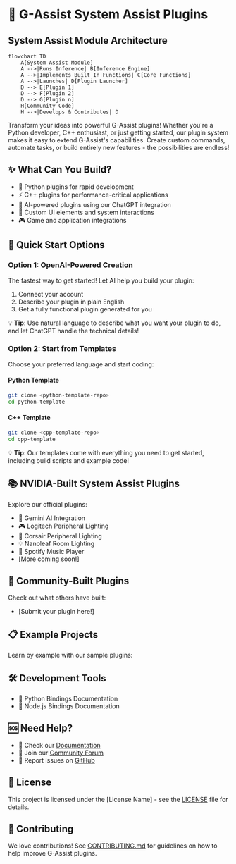 # 🚀 G-Assist System Assist Plugins

## System Assist Module Architecture

```mermaid
flowchart TD
    A[System Assist Module]
    A -->|Runs Inference| B[Inference Engine]
    A -->|Implements Built In Functions| C[Core Functions]
    A -->|Launches| D[Plugin Launcher]
    D --> E[Plugin 1]
    D --> F[Plugin 2]
    D --> G[Plugin n]
    H[Community Code]
    H -->|Develops & Contributes| D
```
Transform your ideas into powerful G-Assist plugins! Whether you're a Python developer, C++ enthusiast, or just getting started, our plugin system makes it easy to extend G-Assist's capabilities. Create custom commands, automate tasks, or build entirely new features - the possibilities are endless!

## ✨ What Can You Build?
- 🐍 Python plugins for rapid development
- ⚡ C++ plugins for performance-critical applications
- 🤖 AI-powered plugins using our ChatGPT integration
- 🔌 Custom UI elements and system interactions
- 🎮 Game and application integrations

## 🚀 Quick Start Options

### Option 1: OpenAI-Powered Creation
The fastest way to get started! Let AI help you build your plugin:
1. Connect your account
2. Describe your plugin in plain English
3. Get a fully functional plugin generated for you

💡 **Tip**: Use natural language to describe what you want your plugin to do, and let ChatGPT handle the technical details!

### Option 2: Start from Templates
Choose your preferred language and start coding:

#### Python Template
```bash
git clone <python-template-repo>
cd python-template
```

#### C++ Template
```bash
git clone <cpp-template-repo>
cd cpp-template
```

💡 **Tip**: Our templates come with everything you need to get started, including build scripts and example code!

## 📚 NVIDIA-Built System Assist Plugins
Explore our official plugins:
- 🤖 Gemini AI Integration
- 🎮 Logitech Peripheral Lighting
- 🎥 Corsair Peripheral Lighting
- 💡 Nanoleaf Room Lighting 
- 🎵 Spotify Music Player
- [More coming soon!]

## 🌟 Community-Built Plugins
Check out what others have built:
- [Submit your plugin here!]

## 📋 Example Projects
Learn by example with our sample plugins:

## 🛠️ Development Tools
- 🐍 Python Bindings Documentation
- 📗 Node.js Bindings Documentation

## 🆘 Need Help?
- 📖 Check our [Documentation](link-to-docs)
- 💬 Join our [Community Forum](link-to-forum)
- 🐛 Report issues on [GitHub](link-to-github)

## 📄 License
This project is licensed under the [License Name] - see the [LICENSE](LICENSE) file for details.

## 🙏 Contributing
We love contributions! See [CONTRIBUTING.md](CONTRIBUTING.md) for guidelines on how to help improve G-Assist plugins.